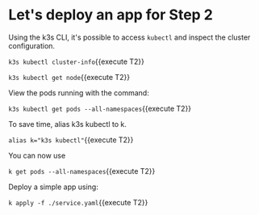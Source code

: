 # Let's deploy an app for Step 2

Using the k3s CLI, it's possible to access `kubectl` and inspect the cluster configuration.

`k3s kubectl cluster-info`{{execute T2}}

`k3s kubectl get node`{{execute T2}}

View the pods running with the command:

`k3s kubectl get pods --all-namespaces`{{execute T2}}

To save time, alias k3s kubectl to k.

`alias k="k3s kubectl"`{{execute T2}}

You can now use

`k get pods --all-namespaces`{{execute T2}}

Deploy a simple app using:

`k apply -f ./service.yaml`{{execute T2}}